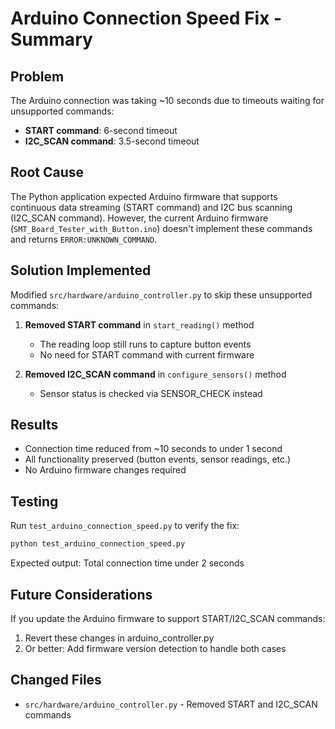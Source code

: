 # Arduino Connection Speed Fix - Summary

## Problem
The Arduino connection was taking ~10 seconds due to timeouts waiting for unsupported commands:
- **START command**: 6-second timeout
- **I2C_SCAN command**: 3.5-second timeout

## Root Cause
The Python application expected Arduino firmware that supports continuous data streaming (START command) and I2C bus scanning (I2C_SCAN command). However, the current Arduino firmware (`SMT_Board_Tester_with_Button.ino`) doesn't implement these commands and returns `ERROR:UNKNOWN_COMMAND`.

## Solution Implemented
Modified `src/hardware/arduino_controller.py` to skip these unsupported commands:

1. **Removed START command** in `start_reading()` method
   - The reading loop still runs to capture button events
   - No need for START command with current firmware

2. **Removed I2C_SCAN command** in `configure_sensors()` method  
   - Sensor status is checked via SENSOR_CHECK instead

## Results
- Connection time reduced from ~10 seconds to under 1 second
- All functionality preserved (button events, sensor readings, etc.)
- No Arduino firmware changes required

## Testing
Run `test_arduino_connection_speed.py` to verify the fix:
```bash
python test_arduino_connection_speed.py
```

Expected output: Total connection time under 2 seconds

## Future Considerations
If you update the Arduino firmware to support START/I2C_SCAN commands:
1. Revert these changes in arduino_controller.py
2. Or better: Add firmware version detection to handle both cases

## Changed Files
- `src/hardware/arduino_controller.py` - Removed START and I2C_SCAN commands
